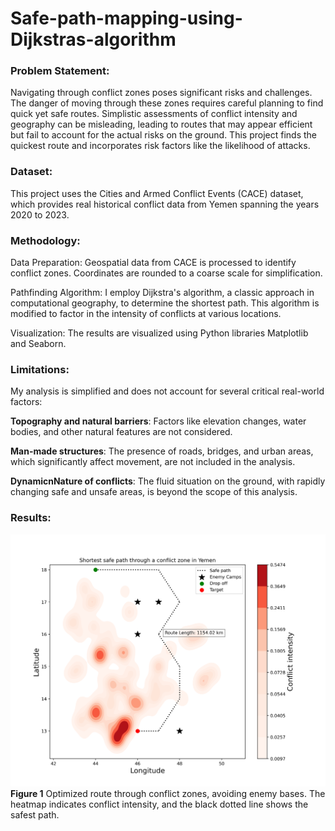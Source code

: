 # Safe-path-mapping-using-Dijkstras-algorithm

### Problem Statement:
Navigating through conflict zones poses significant risks and challenges. The danger of moving through these zones requires careful planning to find quick yet safe routes. Simplistic assessments of conflict intensity and geography can be misleading, leading to routes that may appear efficient but fail to account for the actual risks on the ground. This project finds the quickest route and incorporates risk factors like the likelihood of attacks.

### Dataset:
This project uses the Cities and Armed Conflict Events (CACE) dataset, which provides real historical conflict data from Yemen spanning the years 2020 to 2023.

### Methodology:

Data Preparation: Geospatial data from CACE is processed to identify conflict zones. Coordinates are rounded to a coarse scale for simplification.

Pathfinding Algorithm: I employ Dijkstra's algorithm, a classic approach in computational geography, to determine the shortest path. This algorithm is modified to factor in the intensity of conflicts at various locations.

Visualization: The results are visualized using Python libraries Matplotlib and Seaborn.

### Limitations:
My analysis is simplified and does not account for several critical real-world factors:

**Topography and natural barriers**: Factors like elevation changes, water bodies, and other natural features are not considered.

**Man-made structures**: The presence of roads, bridges, and urban areas, which significantly affect movement, are not included in the analysis.

**DynamicnNature of conflicts**: The fluid situation on the ground, with rapidly changing safe and unsafe areas, is beyond the scope of this analysis.

### Results:

![Final Plot](safest_route_heatmap.png)
**Figure 1** Optimized route through conflict zones, avoiding enemy bases. The heatmap indicates conflict intensity, and the black dotted line shows the safest path.
